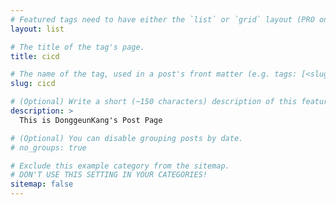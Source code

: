 ```yaml
---
# Featured tags need to have either the `list` or `grid` layout (PRO only).
layout: list

# The title of the tag's page.
title: cicd

# The name of the tag, used in a post's front matter (e.g. tags: [<slug>]).
slug: cicd

# (Optional) Write a short (~150 characters) description of this featured tag.
description: >
  This is DonggeunKang's Post Page

# (Optional) You can disable grouping posts by date.
# no_groups: true

# Exclude this example category from the sitemap.
# DON'T USE THIS SETTING IN YOUR CATEGORIES!
sitemap: false
---
```


